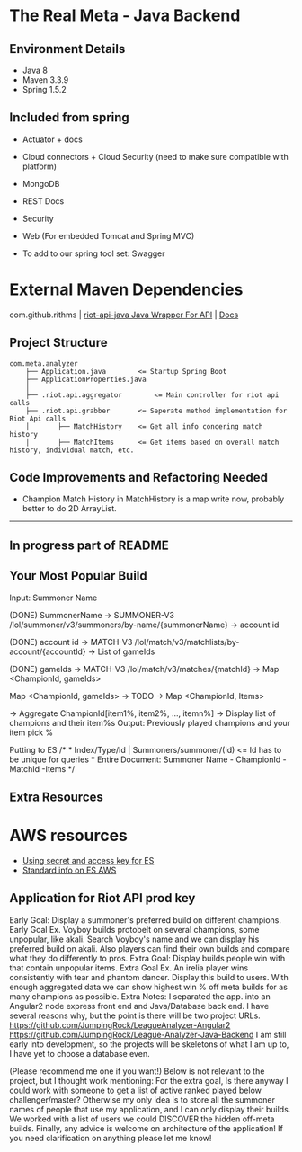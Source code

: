 # The Real Meta - Java Backend

## Environment Details
- Java 8
- Maven 3.3.9
- Spring 1.5.2

## Included from spring
- Actuator + docs
- Cloud connectors + Cloud Security (need to make sure compatible with platform)
- MongoDB
- REST Docs
- Security
- Web (For embedded Tomcat and Spring MVC)

- To add to our spring tool set: Swagger

# External Maven Dependencies
com.github.rithms | [riot-api-java Java Wrapper For API](https://github.com/taycaldwell/riot-api-java) | [Docs](http://taycaldwell.com/riot-api-java/doc/)

## Project Structure
```
com.meta.analyzer
    ├── Application.java		<= Startup Spring Boot
    ├── ApplicationProperties.java
    │ 
    ├── .riot.api.aggregator		<= Main controller for riot api calls 
    ├── .riot.api.grabber		<= Seperate method implementation for Riot Api calls
    │	 	├── MatchHistory	<= Get all info concering match history
    │	 	├── MatchItems		<= Get items based on overall match history, individual match, etc.
```

## Code Improvements and Refactoring Needed
- Champion Match History in MatchHistory is a map write now, probably better to do 2D ArrayList.

---
## In progress part of README

## Your Most Popular Build
Input: Summoner Name

(DONE) SummonerName -> SUMMONER-V3 /lol/summoner/v3/summoners/by-name/{summonerName} -> account id

(DONE) account id -> MATCH-V3 /lol/match/v3/matchlists/by-account/{accountId} -> List of gameIds

(DONE) gameIds -> MATCH-V3 /lol/match/v3/matches/{matchId} -> Map <ChampionId, gameIds> 

Map <ChampionId, gameIds> -> TODO -> Map <ChampionId, Items>

-> Aggregate ChampionId[item1%, item2%, ..., itemn%]
-> Display list of champions and their item%s
Output: Previously played champions and your item pick %

Putting to ES
		/*
		 * Index/Type/Id | Summoners/summoner/(Id) <= Id has to be unique for queries
		 * Entire Document: Summoner Name - ChampionId - MatchId -Items
		 */

## Extra Resources
# AWS resources
- [Using secret and access key for ES](http://mytechbites.blogspot.in/2017/04/secure-amazon-elastic-search-service.html)
- [Standard info on ES AWS](https://docs.aws.amazon.com/elasticsearch-service/latest/developerguide/what-is-amazon-elasticsearch-service.html)


## Application for Riot API prod key
Early Goal: Display a summoner's preferred build on different champions. 
Early Goal Ex. Voyboy builds protobelt on several champions, some unpopular, like akali. 
Search Voyboy's name and we can display his preferred build on akali. 
Also players can find their own builds and compare what they do differently to pros. 
Extra Goal: Display builds people win with that contain unpopular items. 
Extra Goal Ex. An irelia player wins consistently with tear and phantom dancer. 
Display this build to users. 
With enough aggregated data we can show highest win % off meta builds for as many champions as possible. 
Extra Notes: I separated the app. into an Angular2 node express front end and Java/Database back end. 
I have several reasons why, but the point is there will be two project URLs. 
https://github.com/JumpingRock/LeagueAnalyzer-Angular2 https://github.com/JumpingRock/League-Analyzer-Java-Backend 
I am still early into development, so the projects will be skeletons of what I am up to, I have yet to choose a database even. 

(Please recommend me one if you want!) Below is not relevant to the project, but I thought work mentioning: 
For the extra goal, Is there anyway I could work with someone to get a list of active ranked played below challenger/master? 
Otherwise my only idea is to store all the summoner names of people that use my application, and I can only display their builds. 
We worked with a list of users we could DISCOVER the hidden off-meta builds. Finally, any advice is welcome on architecture of the application!
If you need clarification on anything please let me know!

